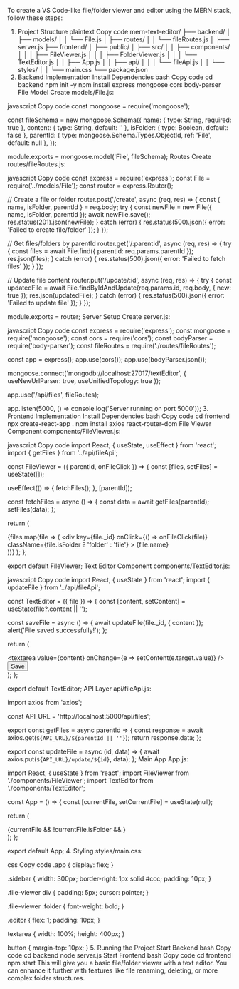 
To create a VS Code-like file/folder viewer and editor using the MERN stack, follow these steps:

1. Project Structure
plaintext
Copy code
mern-text-editor/
├── backend/
│   ├── models/
│   │   └── File.js
│   ├── routes/
│   │   └── fileRoutes.js
│   ├── server.js
├── frontend/
│   ├── public/
│   ├── src/
│   │   ├── components/
│   │   │   ├── FileViewer.js
│   │   │   ├── FolderViewer.js
│   │   │   └── TextEditor.js
│   │   ├── App.js
│   │   ├── api/
│   │   │   └── fileApi.js
│   │   └── styles/
│   │       └── main.css
└── package.json
2. Backend Implementation
Install Dependencies
bash
Copy code
cd backend
npm init -y
npm install express mongoose cors body-parser
File Model
Create models/File.js:

javascript
Copy code
const mongoose = require('mongoose');

const fileSchema = new mongoose.Schema({
  name: { type: String, required: true },
  content: { type: String, default: '' },
  isFolder: { type: Boolean, default: false },
  parentId: { type: mongoose.Schema.Types.ObjectId, ref: 'File', default: null },
});

module.exports = mongoose.model('File', fileSchema);
Routes
Create routes/fileRoutes.js:

javascript
Copy code
const express = require('express');
const File = require('../models/File');
const router = express.Router();

// Create a file or folder
router.post('/create', async (req, res) => {
  const { name, isFolder, parentId } = req.body;
  try {
    const newFile = new File({ name, isFolder, parentId });
    await newFile.save();
    res.status(201).json(newFile);
  } catch (error) {
    res.status(500).json({ error: 'Failed to create file/folder' });
  }
});

// Get files/folders by parentId
router.get('/:parentId', async (req, res) => {
  try {
    const files = await File.find({ parentId: req.params.parentId });
    res.json(files);
  } catch (error) {
    res.status(500).json({ error: 'Failed to fetch files' });
  }
});

// Update file content
router.put('/update/:id', async (req, res) => {
  try {
    const updatedFile = await File.findByIdAndUpdate(req.params.id, req.body, { new: true });
    res.json(updatedFile);
  } catch (error) {
    res.status(500).json({ error: 'Failed to update file' });
  }
});

module.exports = router;
Server Setup
Create server.js:

javascript
Copy code
const express = require('express');
const mongoose = require('mongoose');
const cors = require('cors');
const bodyParser = require('body-parser');
const fileRoutes = require('./routes/fileRoutes');

const app = express();
app.use(cors());
app.use(bodyParser.json());

mongoose.connect('mongodb://localhost:27017/textEditor', { useNewUrlParser: true, useUnifiedTopology: true });

app.use('/api/files', fileRoutes);

app.listen(5000, () => console.log('Server running on port 5000'));
3. Frontend Implementation
Install Dependencies
bash
Copy code
cd frontend
npx create-react-app .
npm install axios react-router-dom
File Viewer Component
components/FileViewer.js:

javascript
Copy code
import React, { useState, useEffect } from 'react';
import { getFiles } from '../api/fileApi';

const FileViewer = ({ parentId, onFileClick }) => {
  const [files, setFiles] = useState([]);

  useEffect(() => {
    fetchFiles();
  }, [parentId]);

  const fetchFiles = async () => {
    const data = await getFiles(parentId);
    setFiles(data);
  };

  return (
    <div className="file-viewer">
      {files.map(file => (
        <div
          key={file._id}
          onClick={() => onFileClick(file)}
          className={file.isFolder ? 'folder' : 'file'}
        >
          {file.name}
        </div>
      ))}
    </div>
  );
};

export default FileViewer;
Text Editor Component
components/TextEditor.js:

javascript
Copy code
import React, { useState } from 'react';
import { updateFile } from '../api/fileApi';

const TextEditor = ({ file }) => {
  const [content, setContent] = useState(file?.content || '');

  const saveFile = async () => {
    await updateFile(file._id, { content });
    alert('File saved successfully!');
  };

  return (
    <div className="text-editor">
      <textarea value={content} onChange={e => setContent(e.target.value)} />
      <button onClick={saveFile}>Save</button>
    </div>
  );
};

export default TextEditor;
API Layer
api/fileApi.js:

import axios from 'axios';

const API_URL = 'http://localhost:5000/api/files';

export const getFiles = async parentId => {
  const response = await axios.get(`${API_URL}/${parentId || ''}`);
  return response.data;
};

export const updateFile = async (id, data) => {
  await axios.put(`${API_URL}/update/${id}`, data);
};
Main App
App.js:


import React, { useState } from 'react';
import FileViewer from './components/FileViewer';
import TextEditor from './components/TextEditor';

const App = () => {
  const [currentFile, setCurrentFile] = useState(null);

  return (
    <div className="app">
      <div className="sidebar">
        <FileViewer parentId={currentFile?.parentId} onFileClick={setCurrentFile} />
      </div>
      <div className="editor">
        {currentFile && !currentFile.isFolder && <TextEditor file={currentFile} />}
      </div>
    </div>
  );
};

export default App;
4. Styling
styles/main.css:

css
Copy code
.app {
  display: flex;
}

.sidebar {
  width: 300px;
  border-right: 1px solid #ccc;
  padding: 10px;
}

.file-viewer div {
  padding: 5px;
  cursor: pointer;
}

.file-viewer .folder {
  font-weight: bold;
}

.editor {
  flex: 1;
  padding: 10px;
}

textarea {
  width: 100%;
  height: 400px;
}

button {
  margin-top: 10px;
}
5. Running the Project
Start Backend
bash
Copy code
cd backend
node server.js
Start Frontend
bash
Copy code
cd frontend
npm start
This will give you a basic file/folder viewer with a text editor. You can enhance it further with features like file renaming, deleting, or more complex folder structures.